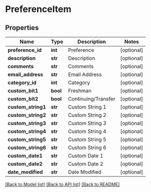 # PreferenceItem

## Properties
Name | Type | Description | Notes
------------ | ------------- | ------------- | -------------
**preference_id** | **int** | Preference | [optional] 
**description** | **str** | Description | [optional] 
**comments** | **str** | Comments | [optional] 
**email_address** | **str** | Email Address | [optional] 
**category_id** | **int** | Category | [optional] 
**custom_bit1** | **bool** | Freshman | [optional] 
**custom_bit2** | **bool** | Continuing/Transfer | [optional] 
**custom_string1** | **str** | Custom String 1 | [optional] 
**custom_string2** | **str** | Custom String 2 | [optional] 
**custom_string3** | **str** | Custom String 3 | [optional] 
**custom_string4** | **str** | Custom String 4 | [optional] 
**custom_string5** | **str** | Custom String 5 | [optional] 
**custom_string6** | **str** | Custom String 6 | [optional] 
**custom_date1** | **str** | Custom Date 1 | [optional] 
**custom_date2** | **str** | Custom Date 2 | [optional] 
**date_modified** | **str** | Date Modified | [optional] 

[[Back to Model list]](../README.md#documentation-for-models) [[Back to API list]](../README.md#documentation-for-api-endpoints) [[Back to README]](../README.md)


